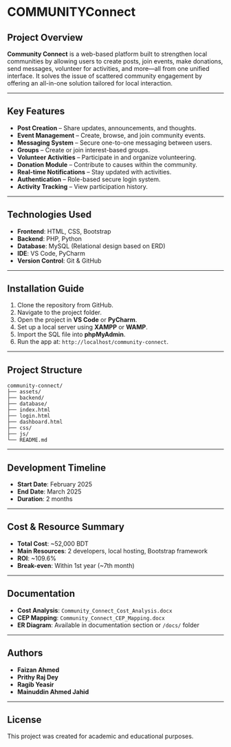 # **COMMUNITYConnect**

## **Project Overview**
**Community Connect** is a web-based platform built to strengthen local communities by allowing users to create posts, join events, make donations, send messages, volunteer for activities, and more—all from one unified interface. It solves the issue of scattered community engagement by offering an all-in-one solution tailored for local interaction.

---

## **Key Features**
- **Post Creation** – Share updates, announcements, and thoughts.
- **Event Management** – Create, browse, and join community events.
- **Messaging System** – Secure one-to-one messaging between users.
- **Groups** – Create or join interest-based groups.
- **Volunteer Activities** – Participate in and organize volunteering.
- **Donation Module** – Contribute to causes within the community.
- **Real-time Notifications** – Stay updated with activities.
- **Authentication** – Role-based secure login system.
- **Activity Tracking** – View participation history.

---

## **Technologies Used**
- **Frontend**: HTML, CSS, Bootstrap
- **Backend**: PHP, Python
- **Database**: MySQL (Relational design based on ERD)
- **IDE**: VS Code, PyCharm
- **Version Control**: Git & GitHub

---

## **Installation Guide**
1. Clone the repository from GitHub.
2. Navigate to the project folder.
3. Open the project in **VS Code** or **PyCharm**.
4. Set up a local server using **XAMPP** or **WAMP**.
5. Import the SQL file into **phpMyAdmin**.
6. Run the app at: `http://localhost/community-connect`.

---

## **Project Structure**
```
community-connect/
├── assets/
├── backend/
├── database/
├── index.html
├── login.html
├── dashboard.html
├── css/
├── js/
└── README.md
```

---

## **Development Timeline**
- **Start Date**: February 2025
- **End Date**: March 2025
- **Duration**: 2 months

---

## **Cost & Resource Summary**
- **Total Cost**: ~52,000 BDT
- **Main Resources**: 2 developers, local hosting, Bootstrap framework
- **ROI**: ~109.6%
- **Break-even**: Within 1st year (~7th month)

---

## **Documentation**
- **Cost Analysis**: `Community_Connect_Cost_Analysis.docx`
- **CEP Mapping**: `Community_Connect_CEP_Mapping.docx`
- **ER Diagram**: Available in documentation section or `/docs/` folder

---

## **Authors**
- **Faizan Ahmed**
- **Prithy Raj Dey**
- **Ragib Yeasir**
- **Mainuddin Ahmed Jahid**

---

## **License**
This project was created for academic and educational purposes.

